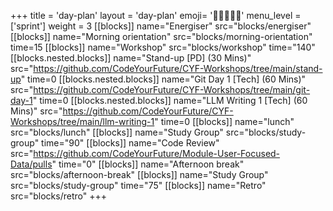 +++
title = 'day-plan'
layout = 'day-plan'
emoji= '🧑🏾‍🤝‍🧑🏾'
menu_level = ['sprint']
weight = 3
[[blocks]]
name="Energiser"
src="blocks/energiser"
[[blocks]]
name="Morning orientation"
src="blocks/morning-orientation"
time=15
[[blocks]]
name="Workshop"
src="blocks/workshop"
time="140"
  [[blocks.nested.blocks]]
    name="Stand-up [PD] (30 Mins)"
    src="https://github.com/CodeYourFuture/CYF-Workshops/tree/main/stand-up"
    time=0
  [[blocks.nested.blocks]]
    name="Git Day 1 [Tech] (60 Mins)"
    src="https://github.com/CodeYourFuture/CYF-Workshops/tree/main/git-day-1"
    time=0
  [[blocks.nested.blocks]]
    name="LLM Writing 1 [Tech] (60 Mins)"
    src="https://github.com/CodeYourFuture/CYF-Workshops/tree/main/llm-writing-1"
    time=0
[[blocks]]
name="lunch"
src="blocks/lunch"
[[blocks]]
name="Study Group"
src="blocks/study-group"
time="90"
[[blocks]]
name="Code Review"
src="https://github.com/CodeYourFuture/Module-User-Focused-Data/pulls"
time="0"
[[blocks]]
name="Afternoon break"
src="blocks/afternoon-break"
[[blocks]]
name="Study Group"
src="blocks/study-group"
time="75"
[[blocks]]
name="Retro"
src="blocks/retro"
+++